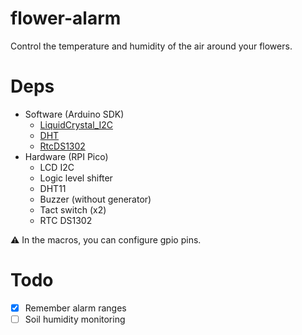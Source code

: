 # flower-alarm
Control the temperature and humidity of the air around your flowers.

# Deps
* Software (Arduino SDK)
  - [LiquidCrystal_I2C](https://github.com/johnrickman/LiquidCrystal_I2C)
  - [DHT](https://github.com/adafruit/DHT-sensor-library)
  - [RtcDS1302](https://github.com/Makuna/Rtc)
* Hardware (RPI Pico)
  - LCD I2C
  - Logic level shifter
  - DHT11
  - Buzzer (without generator)
  - Tact switch (x2)
  - RTC DS1302
  
 :warning: In the macros, you can configure gpio pins.

# Todo
* [x] Remember alarm ranges
* [ ] Soil humidity monitoring
